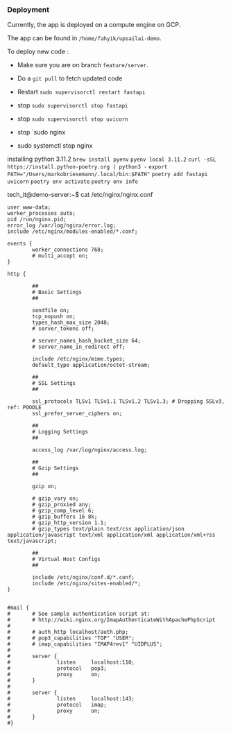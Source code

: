 ### Deployment

Currently, the app is deployed on a compute engine on GCP.

The app can be found in `/home/fahyik/upsailai-demo`.

To deploy new code :
- Make sure you are on branch `feature/server`.
- Do a `git pull` to fetch updated code
- Restart `sudo supervisorctl restart fastapi`


- stop `sudo supervisorctl stop fastapi`
- stop `sudo supervisorctl stop uvicorn`
- stop `sudo nginx
- sudo systemctl stop nginx

installing python 3.11.2
```brew install pyenv```
```pyenv local 3.11.2```
```curl -sSL https://install.python-poetry.org | python3 -```
```export PATH="/Users/markobriesemann/.local/bin:$PATH"```
```poetry add fastapi uvicorn```
```poetry env activate```
```poetry env info```

tech_it@demo-server:~$ cat /etc/nginx/nginx.conf

```
user www-data;
worker_processes auto;
pid /run/nginx.pid;
error_log /var/log/nginx/error.log;
include /etc/nginx/modules-enabled/*.conf;

events {
        worker_connections 768;
        # multi_accept on;
}

http {

        ##
        # Basic Settings
        ##

        sendfile on;
        tcp_nopush on;
        types_hash_max_size 2048;
        # server_tokens off;

        # server_names_hash_bucket_size 64;
        # server_name_in_redirect off;

        include /etc/nginx/mime.types;
        default_type application/octet-stream;

        ##
        # SSL Settings
        ##

        ssl_protocols TLSv1 TLSv1.1 TLSv1.2 TLSv1.3; # Dropping SSLv3, ref: POODLE
        ssl_prefer_server_ciphers on;

        ##
        # Logging Settings
        ##

        access_log /var/log/nginx/access.log;

        ##
        # Gzip Settings
        ##

        gzip on;

        # gzip_vary on;
        # gzip_proxied any;
        # gzip_comp_level 6;
        # gzip_buffers 16 8k;
        # gzip_http_version 1.1;
        # gzip_types text/plain text/css application/json application/javascript text/xml application/xml application/xml+rss text/javascript;

        ##
        # Virtual Host Configs
        ##

        include /etc/nginx/conf.d/*.conf;
        include /etc/nginx/sites-enabled/*;
}


#mail {
#       # See sample authentication script at:
#       # http://wiki.nginx.org/ImapAuthenticateWithApachePhpScript
#
#       # auth_http localhost/auth.php;
#       # pop3_capabilities "TOP" "USER";
#       # imap_capabilities "IMAP4rev1" "UIDPLUS";
#
#       server {
#               listen     localhost:110;
#               protocol   pop3;
#               proxy      on;
#       }
#
#       server {
#               listen     localhost:143;
#               protocol   imap;
#               proxy      on;
#       }
#}
```
